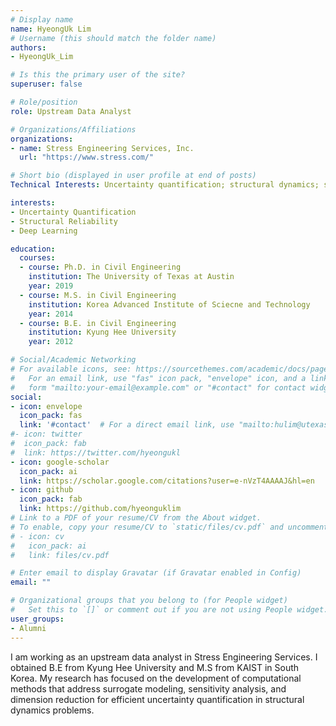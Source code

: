 ```yaml
---
# Display name
name: HyeongUk Lim
# Username (this should match the folder name)
authors:
- HyeongUk_Lim

# Is this the primary user of the site?
superuser: false

# Role/position
role: Upstream Data Analyst

# Organizations/Affiliations
organizations:
- name: Stress Engineering Services, Inc.
  url: "https://www.stress.com/"

# Short bio (displayed in user profile at end of posts)
Technical Interests: Uncertainty quantification; structural dynamics; structural reliability

interests:
- Uncertainty Quantification
- Structural Reliability
- Deep Learning

education:
  courses:
  - course: Ph.D. in Civil Engineering
    institution: The University of Texas at Austin
    year: 2019
  - course: M.S. in Civil Engineering
    institution: Korea Advanced Institute of Sciecne and Technology
    year: 2014
  - course: B.E. in Civil Engineering
    institution: Kyung Hee University
    year: 2012

# Social/Academic Networking
# For available icons, see: https://sourcethemes.com/academic/docs/page-builder/#icons
#   For an email link, use "fas" icon pack, "envelope" icon, and a link in the
#   form "mailto:your-email@example.com" or "#contact" for contact widget.
social:
- icon: envelope
  icon_pack: fas
  link: '#contact'  # For a direct email link, use "mailto:hulim@utexas.edu".
#- icon: twitter
#  icon_pack: fab
#  link: https://twitter.com/hyeongukl
- icon: google-scholar
  icon_pack: ai
  link: https://scholar.google.com/citations?user=e-nVzT4AAAAJ&hl=en
- icon: github
  icon_pack: fab
  link: https://github.com/hyeonguklim
# Link to a PDF of your resume/CV from the About widget.
# To enable, copy your resume/CV to `static/files/cv.pdf` and uncomment the lines below.
# - icon: cv
#   icon_pack: ai
#   link: files/cv.pdf

# Enter email to display Gravatar (if Gravatar enabled in Config)
email: ""

# Organizational groups that you belong to (for People widget)
#   Set this to `[]` or comment out if you are not using People widget.
user_groups:
- Alumni
---
```

I am working as an upstream data analyst in Stress Engineering Services. I obtained B.E from Kyung Hee University and M.S from KAIST in South Korea. My research has focused on the development of computational methods that address surrogate modeling, sensitivity analysis, and dimension reduction for efficient uncertainty quantification in structural dynamics problems.